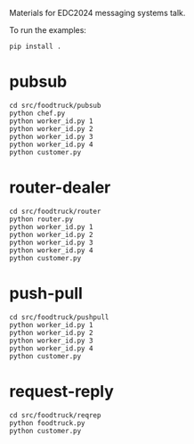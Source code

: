 Materials for EDC2024 messaging systems talk.

To run the examples:

`pip install .`

# pubsub

```
cd src/foodtruck/pubsub
python chef.py
python worker_id.py 1
python worker_id.py 2
python worker_id.py 3
python worker_id.py 4
python customer.py
```

# router-dealer

```
cd src/foodtruck/router
python router.py
python worker_id.py 1
python worker_id.py 2
python worker_id.py 3
python worker_id.py 4
python customer.py
```

# push-pull

```
cd src/foodtruck/pushpull
python worker_id.py 1
python worker_id.py 2
python worker_id.py 3
python worker_id.py 4
python customer.py
```

# request-reply

```
cd src/foodtruck/reqrep
python foodtruck.py
python customer.py
```
